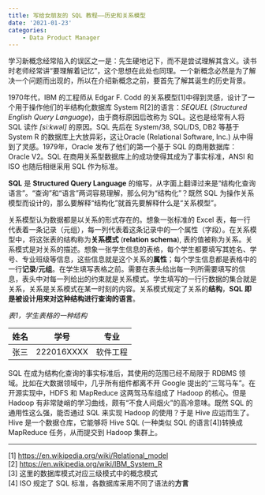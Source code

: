 ```yaml
---
title: 写给女朋友的 SQL 教程——历史和关系模型
date: '2021-01-23'
categories: 
    - Data Product Manager
---
```


学习新概念经常陷入的误区之一是：先生硬地记下，而不是尝试理解其含义。读书时老师经常讲“要理解着记忆”，这个思想在此处也同理。一个新概念必然是为了解决一个问题而出现的，所以在介绍新概念之前，要首先了解其诞生的历史背景。

1970年代，IBM 的工程师从 Edgar F. Codd 的关系模型[1]中得到灵感，设计了一个用于操作他们的半结构化数据库 System R[2]的语言：*SEQUEL* (*Structured English Query Language*)，由于商标原因后改称为 SQL。这也是经常有人将 SQL 读作 *[siːkwəl]* 的原因。SQL 先后在 System/38, SQL/DS, DB2 等基于 System R 的数据库上大放异彩，这让Oracle (Relational Software, Inc.) 从中得到了灵感。1979年，Oracle 发布了他们的第一个基于 SQL 的商用数据库：Oracle V2。SQL 在商用关系型数据库上的成功使得其成为了事实标准，ANSI 和 ISO 也随后相继采用 SQL 作为标准。

**SQL** 是 **Structured Query Language** 的缩写，从字面上翻译过来是“结构化查询语言”。“查询”和“语言”两词容易理解，那么何为“结构化”？既然 SQL 为操作关系模型而设计的，那么要解释“结构化”就首先要解释什么是“关系模型”。

关系模型认为数据都是以关系的形式存在的。想象一张标准的 Excel 表，每一行代表着一条记录（元组），每一列代表着这条记录中的一个属性（字段）。在关系模型中，将这张表的结构称为**关系模式** (**relation schema**), 表的值被称为关系。关系模式是对关系的描述。想象一张学生信息的表格，每个学生都要填写其姓名、学号、专业班级等信息，这些信息就是这个关系的**属性**；每个学生信息都是表格中的一行**记录**/**元组**。在学生填写表格之前。需要在表头给出每一列所需要填写的信息，表头中对每一列给出的约束就是关系模式。学生填写的一行行数据的集合就是关系，关系是关系模式在某一时刻的内容。关系模式规定了关系的**结构**，**SQL 即是被设计用来对这种结构进行查询的语言**。

*表1，学生表格的一种结构*

| 姓名  | 学号         | 专业   |
|:---:|:----------:|:----:|
| 张三  | 222016XXXX | 软件工程 |

SQL 在成为结构化查询的事实标准后，其使用的范围已经不局限于 RDBMS 领域。比如在大数据领域中，几乎所有组件都离不开 Google 提出的“三驾马车”。在开源实现中，HDFS 和 MapReduce 这两驾马车组成了 Hadoop 的核心。但是 Hadoop 有非常陡峭的学习曲线，颇有“不食人间烟火”的高冷意味。既然 SQL 的通用性这么强，能否通过 SQL 来实现 Hadoop 的使用？于是 Hive 应运而生了。Hive 是一个数据仓库，它能够将 Hive SQL (一种类似 SQL 的语言[4])转换成 MapReduce 任务，从而提交到 Hadoop 集群上。

---

[1] https://en.wikipedia.org/wiki/Relational_model  
[2] https://en.wikipedia.org/wiki/IBM_System_R  
[3] 这里的数据库模式对应三级模式中的概念模式  
[4] ISO 规定了 SQL 标准，各数据库采用不同了语法的**方言**
